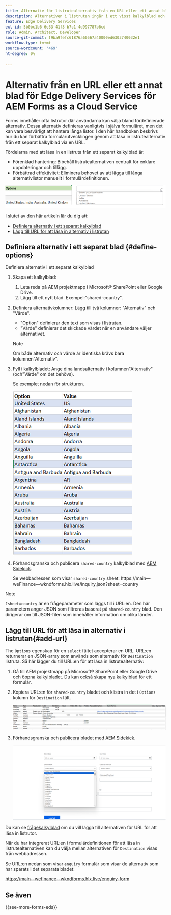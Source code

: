 ```yaml
---
title: Alternativ för listrutealternativ från en URL eller ett annat blad för Edge Delivery Services för AEM Forms as a Cloud Service
description: Alternativen i listrutan ingår i ett visst kalkylblad och importeras sedan till det primära kalkylbladet via den angivna URL:en.
feature: Edge Delivery Services
exl-id: 5b0bc1b6-6e33-41f3-b7c1-4d997787b6cd
role: Admin, Architect, Developer
source-git-commit: f9ba9fefc61876a60567a40000ed6303740032e1
workflow-type: tm+mt
source-wordcount: '469'
ht-degree: 0%

---
```



# Alternativ från en URL eller ett annat blad för Edge Delivery Services för AEM Forms as a Cloud Service

Forms innehåller ofta listrutor där användarna kan välja bland fördefinierade alternativ. Dessa alternativ definieras vanligtvis i själva formuläret, men det kan vara besvärligt att hantera långa listor. I den här handboken beskrivs hur du kan förbättra formulärutvecklingen genom att läsa in listrutealternativ från ett separat kalkylblad via en URL.


Fördelarna med att läsa in en listruta från ett separat kalkylblad är:

* Förenklad hantering: Bibehåll listrutealternativen centralt för enklare uppdateringar och tillägg.
* Förbättrad effektivitet: Eliminera behovet av att lägga till långa alternativlistor manuellt i formulärdefinitionen.




![Alternativ för nedrullningsbara listor](/help/forms/assets/drop-down-options.png)


I slutet av den här artikeln lär du dig att:

* [Definiera alternativ i ett separat kalkylblad](#define-options)
* [Lägg till URL för att läsa in alternativ i listrutan](#add-url)

## Definiera alternativ i ett separat blad {#define-options}

Definiera alternativ i ett separat kalkylblad

1. Skapa ett kalkylblad:
   1. Leta reda på AEM projektmapp i Microsoft® SharePoint eller Google Drive.
   1. Lägg till ett nytt blad. Exempel:&quot;shared-country&quot;.
1. Definiera alternativkolumner: Lägg till två kolumner: &quot;Alternativ&quot; och &quot;Värde&quot;.
   * &quot;Option&quot; definierar den text som visas i listrutan.
   * &quot;Värde&quot; definierar det skickade värdet när en användare väljer alternativet.

   >[!NOTE]
   >
   >Om både alternativ och värde är identiska krävs bara kolumnen&quot;Alternativ&quot;.

1. Fyll i kalkylbladet: Ange dina landsalternativ i kolumnen&quot;Alternativ&quot; (och&quot;Värde&quot; om det behövs).

   Se exemplet nedan för strukturen.

   ![Listruta för land](/help/forms/assets/drop-down-country-options.png)

1. Förhandsgranska och publicera `shared-country` kalkylblad med [AEM Sidekick](https://www.aem.live/developer/tutorial#preview-and-publish-your-content).

   Se webbadressen som visar `shared-country` sheet: https://main—weFinance—wkndforms.hlx.live/inquiry.json?sheet=country

>[!NOTE]
>
> `?sheet=country` är en frågeparameter som läggs till i URL:en. Den här parametern anger JSON som filtreras baserat på `shared-country` blad. Den dirigerar om till JSON-filen som innehåller information om olika länder.

## Lägg till URL för att läsa in alternativ i listrutan{#add-url}

The `Options` egenskap för en `select` fältet accepterar en URL. URL:en returnerar en JSON-array som används som alternativ för `Destination` listruta. Så här lägger du till URL:en för att läsa in listrutealternativ:

1. Gå till AEM projektmapp på Microsoft® SharePoint eller Google Drive och öppna kalkylbladet. Du kan också skapa nya kalkylblad för ett formulär.
1. Kopiera URL:en för `shared-country` bladet och klistra in det i `Options` kolumn för `Destination` fält.

   ![Kalkylblad för förfrågan](/help/forms/assets/drop-down-enquiry.png)

1. Förhandsgranska och publicera bladet med [AEM Sidekick](https://www.aem.live/developer/tutorial#preview-and-publish-your-content).


   ![Listruta för land](/help/forms/assets/load-dropdown-options-form.png)

Du kan se [frågekalkylblad](/help/forms/assets/enquiry-options.xlsx) om du vill lägga till alternativen för URL för att läsa in listrutor.

När du har integrerat URL:en i formulärdefinitionen för att läsa in listrutealternativen kan du välja mellan alternativen för `Destination` visas från webbadressen.

Se URL:en nedan som visar `enquiry` formulär som visar de alternativ som har sparats i det separata bladet:

https://main--wefinance--wkndforms.hlx.live/enquiry-form

## Se även

{{see-more-forms-eds}}


